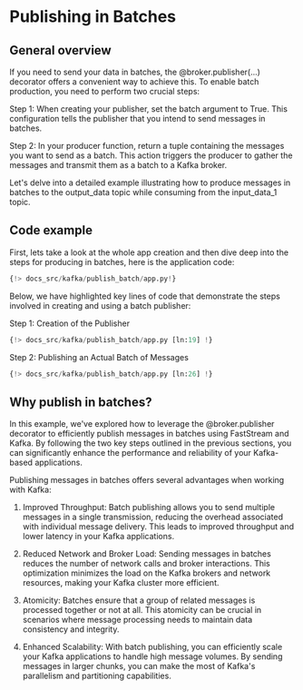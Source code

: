 # Publishing in Batches

## General overview

If you need to send your data in batches, the @broker.publisher(...) decorator offers a convenient way to achieve this. To enable batch production, you need to perform two crucial steps:

Step 1: When creating your publisher, set the batch argument to True. This configuration tells the publisher that you intend to send messages in batches.

Step 2: In your producer function, return a tuple containing the messages you want to send as a batch. This action triggers the producer to gather the messages and transmit them as a batch to a Kafka broker.

Let's delve into a detailed example illustrating how to produce messages in batches to the output_data topic while consuming from the input_data_1 topic.

## Code example

First, lets take a look at the whole app creation and then dive deep into the steps for producing in batches, here is the application code:

```python linenums="1"
{!> docs_src/kafka/publish_batch/app.py!}
```

Below, we have highlighted key lines of code that demonstrate the steps involved in creating and using a batch publisher:

Step 1: Creation of the Publisher

```python linenums="1"
{!> docs_src/kafka/publish_batch/app.py [ln:19] !}
```

Step 2: Publishing an Actual Batch of Messages

```python linenums="1"
{!> docs_src/kafka/publish_batch/app.py [ln:26] !}
```

## Why publish in batches?

In this example, we've explored how to leverage the @broker.publisher decorator to efficiently publish messages in batches using FastStream and Kafka. By following the two key steps outlined in the previous sections, you can significantly enhance the performance and reliability of your Kafka-based applications.

Publishing messages in batches offers several advantages when working with Kafka:

1. Improved Throughput: Batch publishing allows you to send multiple messages in a single transmission, reducing the overhead associated with individual message delivery. This leads to improved throughput and lower latency in your Kafka applications.

2. Reduced Network and Broker Load: Sending messages in batches reduces the number of network calls and broker interactions. This optimization minimizes the load on the Kafka brokers and network resources, making your Kafka cluster more efficient.

3. Atomicity: Batches ensure that a group of related messages is processed together or not at all. This atomicity can be crucial in scenarios where message processing needs to maintain data consistency and integrity.

4. Enhanced Scalability: With batch publishing, you can efficiently scale your Kafka applications to handle high message volumes. By sending messages in larger chunks, you can make the most of Kafka's parallelism and partitioning capabilities.
